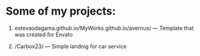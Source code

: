 # Some of my projects:

1. estevaodagama.github.io/MyWorks.github.io/avernus/ — Template that was created for Envato
 
2. /Carbox23/ — Simple landnig for car service
